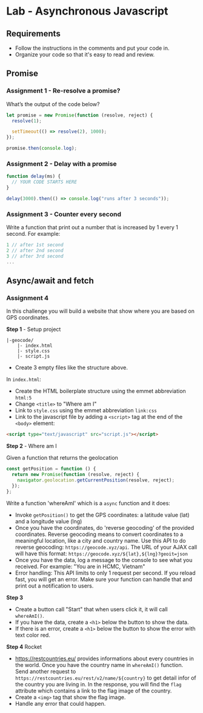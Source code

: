 # Lab - Asynchronous Javascript

## Requirements

- Follow the instructions in the comments and put your code in.
- Organize your code so that it's easy to read and review.

## Promise

### Assignment 1 - Re-resolve a promise?

What’s the output of the code below?

```javascript
let promise = new Promise(function (resolve, reject) {
  resolve(1);

  setTimeout(() => resolve(2), 1000);
});

promise.then(console.log);
```

### Assignment 2 - Delay with a promise

```javascript
function delay(ms) {
  // YOUR CODE STARTS HERE
}

delay(3000).then(() => console.log("runs after 3 seconds"));
```

### Assignment 3 - Counter every second

Write a function that print out a number that is increased by 1 every 1 second. For example:

```javascript
1 // after 1st second
2 // after 2nd second
3 // after 3rd second
...
```

## Async/await and fetch

### Assignment 4

In this challenge you will build a website that show where you are based on GPS coordinates.

**Step 1** - Setup project

```
|-geocode/
    |- index.html
    |- style.css
    |- script.js
```

- Create 3 empty files like the structure above.

In `index.html`:

- Create the HTML boilerplate structure using the emmet abbreviation `html:5`
- Change `<title>` to "Where am I"
- Link to `style.css` using the emmet abbreviation `link:css`
- Link to the javascript file by adding a `<script>` tag at the end of the `<body>` element:

```html
<script type="text/javascript" src="script.js"></script>
```

**Step 2** - Where am I

Given a function that returns the geolocation

```javascript
const getPosition = function () {
  return new Promise(function (resolve, reject) {
    navigator.geolocation.getCurrentPosition(resolve, reject);
  });
};
```

Write a function 'whereAmI' which is a `async` function and it does:

- Invoke `getPosition()` to get the GPS coordinates: a latitude value (lat) and a longitude value (lng)
- Once you have the coordinates, do 'reverse geocoding' of the provided coordinates. Reverse geocoding means to convert coordinates to a meaningful location, like a city and country name. Use this API to do reverse geocoding: `https://geocode.xyz/api`. The URL of your AJAX call will have this format: `https://geocode.xyz/${lat},${lng}?geoit=json`
- Once you have the data, log a message to the console to see what you received. For example: "You are in HCMC, Vietnam"
- Error handling: This API limits to only 1 request per second. If you reload fast, you will get an error. Make sure your function can handle that and print out a notification to users.

**Step 3**

- Create a button call "Start" that when users click it, it will call `whereAmI()`.
- If you have the data, create a `<h1>` below the button to show the data.
- If there is an error, create a `<h1>` below the button to show the error with text color red.

**Step 4** Rocket

- https://restcountries.eu/ provides informations about every countries in the world. Once you have the country name in `whereAmI()` function. Send another request to `https://restcountries.eu/rest/v2/name/${country}` to get detail infor of the country you are living in. In the response, you will find the `flag` attribute which contains a link to the flag image of the country.
- Create a `<img>` tag that show the flag image.
- Handle any error that could happen.
